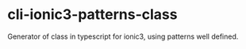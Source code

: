 # cli-ionic3-patterns-class
Generator of class in typescript for ionic3, using patterns well defined.
